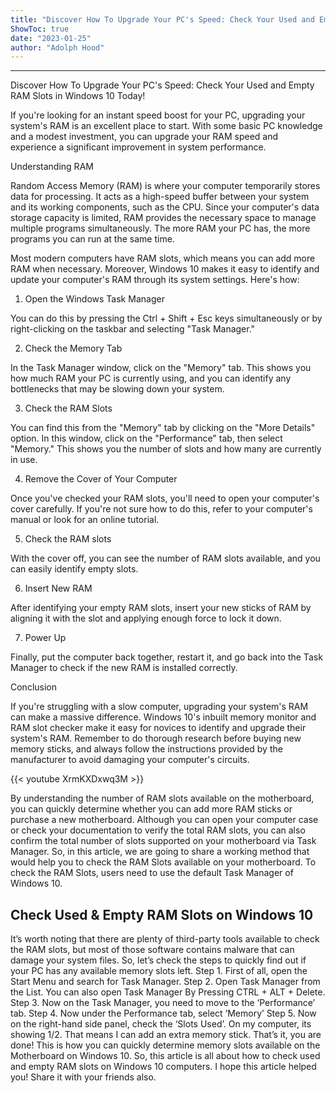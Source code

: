 ```yaml
---
title: "Discover How To Upgrade Your PC's Speed: Check Your Used and Empty RAM Slots in Windows 10 Today!"
ShowToc: true 
date: "2023-01-25"
author: "Adolph Hood"
---
```

*****
Discover How To Upgrade Your PC's Speed: Check Your Used and Empty RAM Slots in Windows 10 Today!

If you're looking for an instant speed boost for your PC, upgrading your system's RAM is an excellent place to start. With some basic PC knowledge and a modest investment, you can upgrade your RAM speed and experience a significant improvement in system performance.

Understanding RAM

Random Access Memory (RAM) is where your computer temporarily stores data for processing. It acts as a high-speed buffer between your system and its working components, such as the CPU. Since your computer's data storage capacity is limited, RAM provides the necessary space to manage multiple programs simultaneously. The more RAM your PC has, the more programs you can run at the same time.

Most modern computers have RAM slots, which means you can add more RAM when necessary. Moreover, Windows 10 makes it easy to identify and update your computer's RAM through its system settings. Here's how:

1. Open the Windows Task Manager

You can do this by pressing the Ctrl + Shift + Esc keys simultaneously or by right-clicking on the taskbar and selecting "Task Manager."

2. Check the Memory Tab

In the Task Manager window, click on the "Memory" tab. This shows you how much RAM your PC is currently using, and you can identify any bottlenecks that may be slowing down your system.

3. Check the RAM Slots

You can find this from the "Memory" tab by clicking on the "More Details" option. In this window, click on the "Performance" tab, then select "Memory." This shows you the number of slots and how many are currently in use.

4. Remove the Cover of Your Computer

Once you've checked your RAM slots, you'll need to open your computer's cover carefully. If you're not sure how to do this, refer to your computer's manual or look for an online tutorial.

5. Check the RAM slots

With the cover off, you can see the number of RAM slots available, and you can easily identify empty slots.

6. Insert New RAM

After identifying your empty RAM slots, insert your new sticks of RAM by aligning it with the slot and applying enough force to lock it down.

7. Power Up

Finally, put the computer back together, restart it, and go back into the Task Manager to check if the new RAM is installed correctly.

Conclusion

If you're struggling with a slow computer, upgrading your system's RAM can make a massive difference. Windows 10's inbuilt memory monitor and RAM slot checker make it easy for novices to identify and upgrade their system's RAM. Remember to do thorough research before buying new memory sticks, and always follow the instructions provided by the manufacturer to avoid damaging your computer's circuits.

{{< youtube XrmKXDxwq3M >}} 



By understanding the number of RAM slots available on the motherboard, you can quickly determine whether you can add more RAM sticks or purchase a new motherboard. Although you can open your computer case or check your documentation to verify the total RAM slots, you can also confirm the total number of slots supported on your motherboard via Task Manager.
So, in this article, we are going to share a working method that would help you to check the RAM Slots available on your motherboard. To check the RAM Slots, users need to use the default Task Manager of Windows 10.

 
## Check Used & Empty RAM Slots on Windows 10


It’s worth noting that there are plenty of third-party tools available to check the RAM slots, but most of those software contains malware that can damage your system files. So, let’s check the steps to quickly find out if your PC has any available memory slots left.
Step 1. First of all, open the Start Menu and search for Task Manager.
Step 2. Open Task Manager from the List. You can also open Task Manager By Pressing CTRL + ALT + Delete.
Step 3. Now on the Task Manager, you need to move to the ‘Performance’ tab.
Step 4. Now under the Performance tab, select ‘Memory’
Step 5. Now on the right-hand side panel, check the ‘Slots Used’. On my computer, its showing 1/2. That means I can add an extra memory stick.
That’s it, you are done! This is how you can quickly determine memory slots available on the Motherboard on Windows 10.
So, this article is all about how to check used and empty RAM slots on Windows 10 computers. I hope this article helped you! Share it with your friends also.





